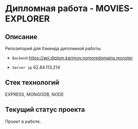 # Дипломная работа - MOVIES-EXPLORER

## Описание
Репозиторий для бэкенда дипломной работы.

- `Backend` https://api.diplom.karimov.nomoredomains.monster

- `Server ip`  62.84.113.214

## Стек технологий
EXPRESS, MONGODB, NODE

## Текущий статус проекта
Проект в работе.
